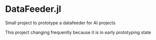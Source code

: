 # DataFeeder.jl
Small project to prototype a datafeeder for AI projects

This project changing frequently because it is in early prototyping state